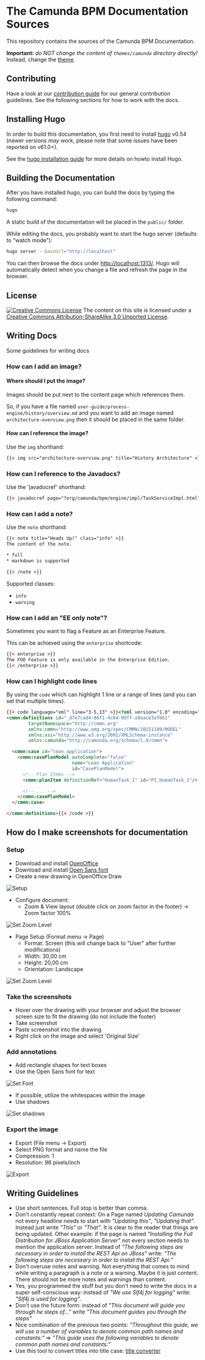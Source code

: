 # The Camunda BPM Documentation Sources

This repository contains the sources of the Camunda BPM Documentation.

**Important:** _do NOT change the content of `themes/camunda` directory directly!_
Instead, change the [theme](//github.com/camunda/camunda-docs-theme).

## Contributing

Have a look at our [contribution guide](https://github.com/camunda/camunda-bpm-platform/blob/master/CONTRIBUTING.md) for our general contribution guidelines. See the following sections for how to work with the docs.

## Installing Hugo

In order to build this documentation, you first need to install [hugo][hugo] v0.54 (newer versions _may_ work, please note that some issues have been reported on v61.0+).

See the [hugo installation guide][hugo-installation] for more details on howto install Hugo.

## Building the Documentation

After you have installed hugo, you can build the docs by typing the following command:

```bash
hugo
```

A static build of the documentation will be placed in the `public/` folder.

While editing the docs, you probably want to start the hugo server (defaults to "watch mode"):

```bash
hugo server --baseUrl="http://localhost"
```

You can then browse the docs under [http://localhost:1313/](http://localhost:1313/).
Hugo will automatically detect when you change a file and refresh the page in the browser.

## License

<a rel="license" href="http://creativecommons.org/licenses/by-sa/3.0/"><img alt="Creative Commons License" style="border-width:0" src="https://i.creativecommons.org/l/by-sa/3.0/80x15.png"></a> The content on this site is licensed under a <a rel="license" href="http://creativecommons.org/licenses/by-sa/3.0/">Creative Commons Attribution-ShareAlike 3.0 Unported License</a>.

## Writing Docs

Some guidelines for writing docs

### How can I add an image?

#### Where should I put the image?

Images should be put next to the content page which references them.

So, if you have a file named `user-guide/process-engine/history/overview.md` and you want to add an image named `architecture-overview.png` then it should be placed in the same folder.

#### How can I reference the image?

Use the `img` shorthand:

```html
{{< img src="architecture-overview.png" title="History Architecture" >}}
```

### How can I reference to the Javadocs?

Use the 'javadocref' shorthand:

```html
{{< javadocref page="?org/camunda/bpm/engine/impl/TaskServiceImpl.html" text="Java-API Task Service" >}}.
```

### How can I add a note?

Use the `note` shorthand:

```html
{{< note title="Heads Up!" class="info" >}}
The content of the note.

* full
* markdown is supported

{{< /note >}}
```

Supported classes:

* `info`
* `warning`


### How can I add an "EE only note"?

Sometimes you want to flag a Feature as an Enterprise Feature.

This can be achieved using the `enterprise` shortcode:

```html
{{< enterprise >}}
The FOO Feature is only available in the Enterprise Edition.
{{< /enterprise >}}
```

### How can I highlight code lines

By using the `code` which can highlight 1 line or a range of lines (and you can set that multiple times).

```html
{{< code language="xml" line="3-5,13" >}}<?xml version="1.0" encoding="UTF-8" standalone="yes"?>
<cmmn:definitions id="_d7e7cad4-86f1-4c04-9dff-a9aace3afb61"
        targetNamespace="http://cmmn.org"
        xmlns:cmmn="http://www.omg.org/spec/CMMN/20151109/MODEL"
        xmlns:xsi="http://www.w3.org/2001/XMLSchema-instance"
        xmlns:camunda="http://camunda.org/schema/1.0/cmmn">

  <cmmn:case id="loan_application">
    <cmmn:casePlanModel autoComplete="false"
                        name="Loan Application"
                        id="CasePlanModel">
      <!-- Plan Items -->
      <cmmn:planItem definitionRef="HumanTask_1" id="PI_HumanTask_1"/>

      <!-- ... -->
    </cmmn:casePlanModel>
  </cmmn:case>

</cmmn:definitions>{{< /code >}}
```

## How do I make screenshots for documentation

### Setup

* Download and install [OpenOffice][openoffice]
* Download and install [Open Sans font][opensans]
* Create a new drawing in OpenOffice Draw

![Setup](https://raw.githubusercontent.com/camunda/camunda-docs-manual/master/develop/drawings/ReadMe-images/page-setup.png)

* Configure document:
    * Zoom & View layout (double click on zoom factor in the footer) -> Zoom factor 100%

![Set Zoom Level](https://raw.githubusercontent.com/camunda/camunda-docs-manual/master/develop/drawings/ReadMe-images/set-zoom.PNG)


* Page Setup (Format menu -> Page)
    * Format: Screen (this will change back to "User" after further modifications)
    * Width: 30,00 cm
    * Height: 20,00 cm
    * Orientation: Landscape

![Set Zoom Level](https://raw.githubusercontent.com/camunda/camunda-docs-manual/master/develop/drawings/ReadMe-images/page-setup-modal.png)


### Take the screenshots

* Hover over the drawing with your browser and adjust the browser screen size to fit the drawing (do not include the footer)
* Take screenshot
* Paste screenshot into the drawing
* Right click on the image and select 'Original Size'

### Add annotations

* Add rectangle shapes for text boxes
* Use the Open Sans font for text

![Set Font](https://raw.githubusercontent.com/camunda/camunda-docs-manual/master/develop/drawings/ReadMe-images/font.png)

* If possible, utilize the whitespaces within the image
* Use shadows

![Set shadows](https://raw.githubusercontent.com/camunda/camunda-docs-manual/master/develop/drawings/ReadMe-images/shadow.png)

### Export the image
* Export (File menu -> Export)
* Select PNG format and name the file
* Compression: 1
* Resolution: 96 pixels/inch

![Export](https://raw.githubusercontent.com/camunda/camunda-docs-manual/master/develop/drawings/ReadMe-images/export.png)

## Writing Guidelines

* Use short sentences. Full stop is better than comma.
* Don't constantly repeat context: On a Page named *Updating Camunda* not every headline needs to start with *"Updating this"*, *"Updating that"*. Instead just write *"This"* or *"That"*. It is clear to the reader that things are being updated. Other example: if the page is named *"Installing the Full Distribution for JBoss Application Server"* not every section needs to mention the application server: Instead of *"The following steps are necessary in order to install the REST Api on JBoss"* write: *"The following steps are necessary in order to install the REST Api:"*
* Don't overuse notes and warning. Not everything that comes to mind while writing a paragraph is a note or a warning. Maybe it is just content. There should not be more notes and warnings than content.
* Yes, you programmed the stuff but you don't need to write the docs in a super self-conscious way: instead of *"We use Slf4j for logging"* write: *"Slf4j is used for logging"*.
* Don't use the future form: instead of *"This document will guide you through he steps of..."* write *"This document guides you through the steps"*
* Nice combination of the previous two points: *"Throughout this guide, we will use a number of variables to denote common path names and constants:"* => *"This guide uses the following variables to denote common path names and constants:"*
* Use this tool to convert titles into title case: [title converter][title converter]

[hugo]: http://gohugo.io/
[hugo-installation]: http://gohugo.io/overview/installing/
[Camunda Nexus]: https://app.camunda.com/nexus/service/rest/repository/browse/public/hugo/
[title converter]: http://individed.com/code/to-title-case/
[openoffice]: https://www.openoffice.org/download/index.html
[opensans]: https://www.google.com/fonts#UsePlace:use/Collection:Open+Sans
